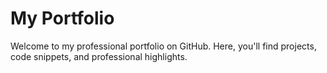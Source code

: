 # My Portfolio

Welcome to my professional portfolio on GitHub. Here, you'll find projects, code snippets, and professional highlights.

